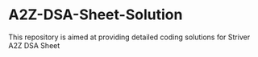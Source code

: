 # A2Z-DSA-Sheet-Solution
This repository is aimed at providing detailed coding solutions for Striver A2Z DSA Sheet
